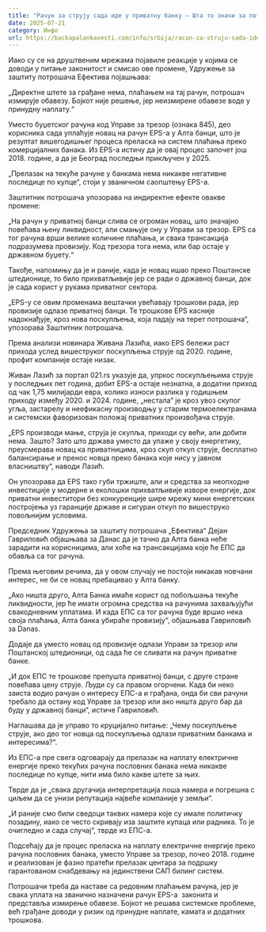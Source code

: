 ```yaml
---
title: "Рачун за струју сада иде у приватну банку – Шта то значи за потрошаче?"
date: 2025-07-21
category: Инфо
url: https://backapalankavesti.com/info/srbija/racun-za-struju-sada-ide-u-privatnu-banku-sta-to-znaci-za-potrosace/
---
```


Иако су се на друштвеним мрежама појавиле реакције у којима се доводи у питање законитост и смисао ове промене, Удружење за заштиту потрошача Ефектива појашњава:

„Директне штете за грађане нема, плаћањем на тај рачун, потрошач измирује обавезу. Бојкот није решење, јер неизмирене обавезе воде у принудну наплату.“

Уместо буџетског рачуна код Управе за трезор (ознака 845), део корисника сада уплаћује новац на рачун EPS-а у Алта банци, што је резултат вишегодишњег процеса преласка на систем плаћања преко комерцијалних банака. Из EPS-а истичу да је овај процес започет још 2018. године, а да је Београд последњи прикључен у 2025.

„Прелазак на текуће рачуне у банкама нема никакве негативне последице по купце“, стоји у званичном саопштењу EPS-а.

Заштитник потрошача упозорава на индиректне ефекте овакве промене:

„На рачун у приватној банци слива се огроман новац, што значајно повећава њену ликвидност, али смањује ону у Управи за трезор. EPS са тог рачуна врши велике количине плаћања, и свака трансакција подразумева провизију. Код трезора тога нема, или бар остаје у државном буџету.“

Такође, напомињу да је и раније, када је новац ишао преко Поштанске штедионице, то било прихватљивије јер се ради о државној банци, док је сада корист у рукама приватног сектора.

„EPS-у се овим променама вештачки увећавају трошкови рада, јер провизије одлазе приватној банци. Те трошкове EPS касније надокнађује, кроз нова поскупљења, која падају на терет потрошача“, упозорава Заштитник потрошача.

Према анализи новинара Живана Лазића, иако EPS бележи раст прихода услед вишеструког поскупљења струје од 2020. године, профит компаније остаје низак.

Живан Лазић за портал 021.rs указује да, упркос поскупљењима струје у последњих пет година, добит EPS-а остаје незнатна, а додатни приход од чак 1,75 милијарди евра, колико износи разлика у годишњем приходу између 2020. и 2024. године, „нестала“ је кроз увоз скупог угља, застарелу и неефикасну производњу у старим термоелектранама и системски фаворизован положај приватних произвођача струје.

„EPS производи мање, струја је скупља, приходи су већи, али добити нема. Зашто? Зато што држава уместо да улаже у своју енергетику, преусмерава новац ка приватницима, кроз скуп откуп струје, бесплатно балансирање и пренос новца преко банака које нису у јавном власништву“, наводи Лазић.

Он упозорава да EPS тако губи тржиште, али и средства за неопходне инвестиције у модерне и еколошки прихватљивије изворе енергије, док приватни инвеститори без конкуренције шире мрежу мини енергетских постројења уз гаранције државе и сигуран откуп по вишеструко повољнијим условима.

Председник Удружења за заштиту потрошача „Ефектива“ Дејан Гавриловић објашњава за Данас да је тачно да Алта банка неће зарадити на корисницима, али хоће на трансакцијама које ће ЕПС да обавља са тог рачуна.

Према његовим речима, да у овом случају не постоји никакав новчани интерес, не би се новац пребацивао у Алта банку.

„Ако ништа друго, Алта Банка имаће корист од побољшања текуће ликвидности, јер ће имати огромна средства на рачунима захваљујући свакодневним уплатама. И када ЕПС са тог рачуна буде вршио нека своја плаћања, Алта банка убираће провизију“, објашњава Гавриловић за Danas.

Додаје да уместо новац од провизије одлази Управи за трезор или Поштанској штедионици, од сада ће се сливати на рачун приватне банке.

„И док ЕПС те трошкове препушта приватној банци, с друге стране повећава цену струје. Људи су са правом огорчени. Када би неко заиста водио рачуан о интересу ЕПС-а и грађана, онда би сви рачуни требало да остану код Управе за трезор или ако ништа друго бар да буду у државној банци“, истиче Гавриловић.

Наглашава да је управо то круцијално питање: „Чему поскупљење струје, ако део тог новца од поскупљења одлази приватним банкама и интересима?“.

Из ЕПС-а пре свега одговарају да прелазак на наплату електричне енергије преко текућих рачуна пословних банака нема никакве последице по купце, нити има било какве штете за њих.

Тврде да је „свака другачија интерпретација лоша намера и погрешна с циљем да се унизи репутација највеће компаније у земљи“.

„И раније смо били сведоци таквих намера које су имале политичку позадину, иако се често скривају иза заштите купаца или радника. То је очигледно и сада случај“, тврде из ЕПС-а.

Подсећају да је процес преласка на наплату електричне енергије преко рачуна пословних банака, уместо Управе за трезор, почео 2018. године и реализован је фазно пратећи прелазак центара за подршку гарантованом снабдевању на јединствени САП билинг систем.

Потрошачи треба да наставе са редовним плаћањем рачуна, јер је свака уплата на званично назначени рачун EPS-а  законита и представља измирење обавезе. Бојкот не решава системске проблеме, већ грађане доводи у ризик од принудне наплате, камата и додатних трошкова.

